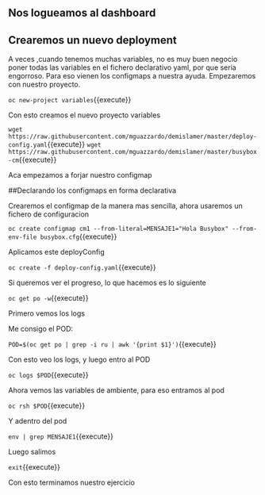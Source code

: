 ## Nos logueamos al dashboard 

## Crearemos un nuevo deployment

A veces ,cuando tenemos muchas variables, no es muy buen negocio poner todas las variables en el
fichero declarativo yaml, por que seria engorroso.
Para eso vienen los configmaps a nuestra ayuda.
Empezaremos con nuestro proyecto.

``oc new-project variables``{{execute}}

Con esto creamos el nuevo proyecto variables

`wget https://raw.githubusercontent.com/mguazzardo/demislamer/master/deploy-config.yaml`{{execute}}
`wget https://raw.githubusercontent.com/mguazzardo/demislamer/master/busybox-cm`{{execute}}

Aca empezamos a forjar nuestro configmap

##Declarando los configmaps en forma declarativa



Crearemos el configmap de la manera mas sencilla, ahora usaremos un fichero de configuracion

``oc create configmap cm1 --from-literal=MENSAJE1="Hola Busybox" --from-env-file busybox.cfg``{{execute}}



Aplicamos este deployConfig

``oc create -f deploy-config.yaml``{{execute}}

Si queremos ver el progreso, lo que hacemos es lo siguiente

``oc get po -w``{{execute}}

Primero vemos los logs 

Me consigo el POD:

``POD=$(oc get po | grep -i ru | awk '{print $1}')``{{execute}}

Con esto veo los logs, y luego entro al POD

``oc logs $POD``{{execute}}

Ahora vemos las variables de ambiente, para eso entramos al pod

``oc rsh $POD``{{execute}}

Y adentro del pod

``env | grep MENSAJE1``{{execute}}

Luego salimos

``exit``{{execute}}


Con esto terminamos nuestro ejercicio
